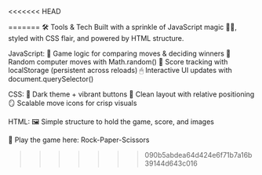 <<<<<<< HEAD

=======
🛠 Tools & Tech
Built with a sprinkle of JavaScript magic 🎩✨, styled with CSS flair, and powered by HTML structure.

JavaScript:
🎯 Game logic for comparing moves & deciding winners
🎲 Random computer moves with Math.random()
💾 Score tracking with localStorage (persistent across reloads)
🖱 Interactive UI updates with document.querySelector()

CSS:
🎨 Dark theme + vibrant buttons
📐 Clean layout with relative positioning
🪞 Scalable move icons for crisp visuals

HTML:
🖼 Simple structure to hold the game, score, and images

🔗 Play the game here: Rock-Paper-Scissors
>>>>>>> 090b5abdea64d424e6f71b7a16b39144d643c016
